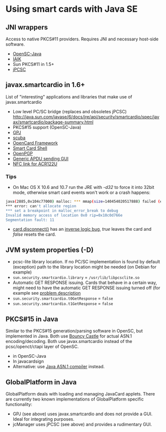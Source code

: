 # Using smart cards with Java SE

## JNI wrappers

Access to native PKCS#11 providers. Requires JNI and necessary host-side software.

* [OpenSC-Java](https://github.com/OpenSC/OpenSC-Java)
* [IAIK](https://jce.iaik.tugraz.at/products/core-crypto-toolkits/pkcs11-wrapper/)
* Sun PKCS#11 in 1.5+
* [jPCSC](https://github.com/klali/jpcsc)

## javax.smartcardio in 1.6+

List of "interesting" applications and libraries that make use of javax.smartcardio

* Low level PC/SC bridge (replaces and obsoletes jPCSC) <http://java.sun.com/javase/6/docs/jre/api/security/smartcardio/spec/javax/smartcardio/package-summary.html>
* PKCS#15 support (OpenSC-Java)
* [GPJ](https://sourceforge.net/projects/gpj/)
* [scuba](https://scuba.sourceforge.net/)
* [OpenCard Framework](https://www.openscdp.org/ocf/)
* [Smart Card Shell](https://www.openscdp.org/scsh3/index.html)
* [OpenPGP](https://sourceforge.net/projects/javaopenpgpcard/)
* [Generic APDU sending GUI](https://sourceforge.net/projects/jsmartcard/)
* [NFC link for ACR122U](https://code.google.com/archive/p/nfcip-java/)

### Tips

* On Mac OS X 10.6 and 10.7 run the JRE with _-d32_ to force it into 32bit mode, otherwise smart card events won't work or a crash happens:

```sh
java(2885,0x104c77000) malloc: *** mmap(size=140454020517888) failed (error code=12)
*** error: can't allocate region
*** set a breakpoint in malloc_error_break to debug
Invalid memory access of location 0x0 rip=0x10c0d766e
Segmentation fault: 11
```

* [card.disconnect()](https://docs.oracle.com/javase/6/docs/jre/api/security/smartcardio/spec/javax/smartcardio/Card.html#disconnect(boolean)) has an [inverse logic bug](https://bugs.openjdk.java.net/show_bug.cgi?id=100151), _true_ leaves the card and _false_ resets the card.

## JVM system properties (-D)

* pcsc-lite library location. If no PC/SC implementation is found by default (exception) path to the library location might be needed (on Debian for example)
* `sun.security.smartcardio.library` = `/usr/lib/libpcsclite.so`
* Automatic GET RESPONSE issuing. Cards that behave in a certain way, might need to have the automatic GET RESPONSE issuing turned off (for example see [problem description](https://ridrix.wordpress.com/2009/07/12/design-error-in-javax-smartcardio/)
* `sun.security.smartcardio.t0GetResponse` = `false`
* `sun.security.smartcardio.t1GetResponse` = `false`

## PKCS#15 in Java

Similar to the PKCS#15 generation/parsing software in OpenSC, but implemented in Java. Both use [Bouncy Castle](https://www.bouncycastle.org/java.html) for actual ASN.1 encoding/decoding. Both use javax.smartcardio instead of the pcsc/openct/ctapi layer of OpenSC.

* in OpenSC-Java
* In javacardsign
* Alternative: use [Java ASN.1 compiler](https://sourceforge.net/projects/jac-asn1/) instead.

## GlobalPlatform in Java

GlobalPlatform deals with loading and managing JavaCard applets. There are currently two known implementations of GlobalPlatform specific functionality:

* GPJ (see above) uses javax.smartcardio and does not provide a GUI. Ideal for integrating purposes.
* jcManager uses jPCSC (see above) and provides a rudimentary GUI.
